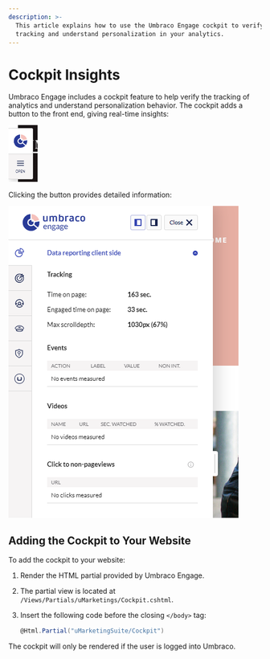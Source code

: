 ```yaml
---
description: >-
  This article explains how to use the Umbraco Engage cockpit to verify
  tracking and understand personalization in your analytics.
---
```


# Cockpit Insights

Umbraco Engage includes a cockpit feature to help verify the tracking of analytics and understand personalization behavior. The cockpit adds a button to the front end, giving real-time insights:

![](../../.gitbook/assets/engage-cockpit.png)

Clicking the button provides detailed information:

![](../../.gitbook/assets/engage-cockpit-2.png)

## Adding the Cockpit to Your Website

To add the cockpit to your website:

1. Render the HTML partial provided by Umbraco Engage.
2. The partial view is located at `/Views/Partials/uMarketings/Cockpit.cshtml`.
3.  Insert the following code before the closing `</body>` tag:

    ```cs
    @Html.Partial("uMarketingSuite/Cockpit")
    ```

The cockpit will only be rendered if the user is logged into Umbraco.
